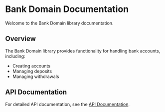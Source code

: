 # Bank Domain Documentation

Welcome to the Bank Domain library documentation.

## Overview

The Bank Domain library provides functionality for handling bank accounts, including:
- Creating accounts
- Managing deposits
- Managing withdrawals

## API Documentation

For detailed API documentation, see the [API Documentation](api/index.html).

